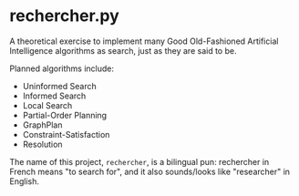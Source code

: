 # rechercher.py #

A theoretical exercise to implement many Good Old-Fashioned Artificial Intelligence algorithms as search, just as they are said to be.

Planned algorithms include:
* Uninformed Search
* Informed Search
* Local Search
* Partial-Order Planning
* GraphPlan
* Constraint-Satisfaction
* Resolution

The name of this project, `rechercher`, is a bilingual pun: rechercher in French means "to search for", and it also sounds/looks like "researcher" in English.
